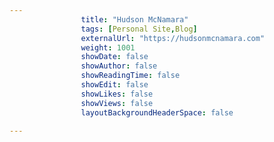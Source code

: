 ---
                title: "Hudson McNamara"
                tags: [Personal Site,Blog]
                externalUrl: "https://hudsonmcnamara.com"
                weight: 1001
                showDate: false
                showAuthor: false
                showReadingTime: false
                showEdit: false
                showLikes: false
                showViews: false
                layoutBackgroundHeaderSpace: false
                ---
